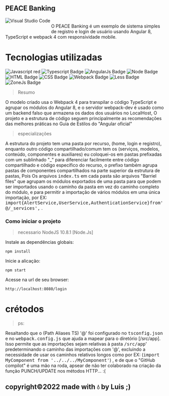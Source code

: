 ## PEACE Banking

<img align="left" alt="Visual Studio Code" style="margin-bottom: 30px;" src="https://i.ibb.co/v40qQWH/qwdqwdqwd.png" />


<br>
 O PEACE Banking é um exemplo de sistema simples de registro e login de usuário usando Angular 8, TypeScript e webpack 4 com responsividade mobile.
</br>


# Tecnologias utilizadas
![Javascript red](https://img.shields.io/badge/-JavaScript-6633cc?style=flat-square&logo=JavaScript&logoColor=white) ![Typescript Badge](https://img.shields.io/badge/-Typescript-6633cc?style=flat-square&logo=Typescript&logoColor=white) ![AngularJs Badge](https://img.shields.io/badge/-AngularJS-6633cc?style=flat-square&logo=Angular&logoColor=white) ![Node Badge](https://img.shields.io/badge/-NodeJS-6633cc?style=flat-square&logo=Node.js&logoColor=white)  ![HTML Badge](https://img.shields.io/badge/-HTML-6633cc?style=flat-square&logo=HTML5&logoColor=white) ![CSS Badge](https://img.shields.io/badge/-CSS-6633cc?style=flat-square&logo=CSS3&logoColor=white) ![Webpack Badge](https://img.shields.io/badge/-Webpack-6633cc?style=flat-square&logo=Webpack&logoColor=white) ![Less Badge](https://img.shields.io/badge/-Less-6633cc?style=flat-square&logo=Less&logoColor=white)
![ZoneJs Badge](https://img.shields.io/badge/-ZoneJs-6633cc?style=flat-square&logo=Zone&logoColor=white)

> Resumo

   O modelo criado usa o Webpack 4 para transpilar o código TypeScript e agrupar os módulos do Angular 8, e o servidor webpack-dev é usado como um backend falso que armazena os dados dos usuários no LocalHost, O projeto e a estrutura de código seguem principalmente as recomendações das melhores práticas no Guia de Estilos do "Angular oficial"
    
> especializações
    
   A estrutura do projeto tem uma pasta por recurso, (home, login e registro), enquanto outro código compartilhado/comum tem os (serviços, modelos, conteúdo, componentes e auxiliares) eu coloquei-os em pastas prefixadas com um sublinhado "_" para diferenciar facilmente entre código compartilhado e código específico do recurso, o prefixo também agrupa pastas de componentes compartilhados na parte superior da estrutura de pastas, Pois Os arquivos <kbd>index.ts</kbd> em cada pasta são arquivos "Barriel files" que agrupam os módulos exportados de uma pasta para que podem ser importados usando o caminho da pasta em vez do caminho completo do módulo, e para permitir a importação de vários módulos em uma única importação, por EX: <kbd>import{AlertService,UserService,AuthenticationService}from'@/_services',</kbd> .
   
   
   
### Como iniciar o projeto


> necessario
 NodeJS 10.8.1   [Node.Js]

Instale as dependências globais:

```
npm install  
```
Inicie a alicação:

```
npm start  
```
Acesse na url de seu browser:

```
http://localhost:8080/login
```


# crétodos

> ps:

Resaltando que o (Path Aliases TS) '@' foi configurado no <kbd>tsconfig.json</kbd> e no <kbd>webpack.config.js</kbd> que ajuda a mapear para o diretório [/src/app]. Isso permite que as importações sejam relativas à pasta <kbd>/src/app</kbd>' predeterminando o caminho das importações com '@', excluindo a necessidade de usar os caminhos relativos longos como por EX: (<kbd>import MyComponent from '../../../MyComponent'</kbd>) , e de que o "GitHub compilot" é uma mão na roda, apsear de não ter colaborado na criação da função PUNCH/UPDATE nos métodos HTTP... :( 

## copyright©2022 made with 💧 by Luis ;) 






















